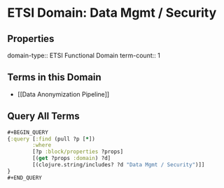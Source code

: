 # ETSI Domain: Data Mgmt / Security

## Properties
domain-type:: ETSI Functional Domain
term-count:: 1

## Terms in this Domain

- [[Data Anonymization Pipeline]]

## Query All Terms
```clojure
#+BEGIN_QUERY
{:query [:find (pull ?p [*])
        :where
        [?p :block/properties ?props]
        [(get ?props :domain) ?d]
        [(clojure.string/includes? ?d "Data Mgmt / Security")]]
}
#+END_QUERY
```